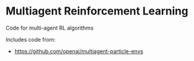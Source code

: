 # Multiagent Reinforcement Learning
Code for multi-agent RL algorithms

Includes code from:
* https://github.com/openai/multiagent-particle-envs
